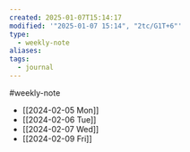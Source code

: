 ```yaml
---
created: 2025-01-07T15:14:17
modified: '"2025-01-07 15:14", "2tc/G1T+6"'
type:
  - weekly-note
aliases: 
tags:
  - journal
---
```

#weekly-note 

- [[2024-02-05 Mon]]
- [[2024-02-06 Tue]]
- [[2024-02-07 Wed]]
- [[2024-02-09 Fri]]

